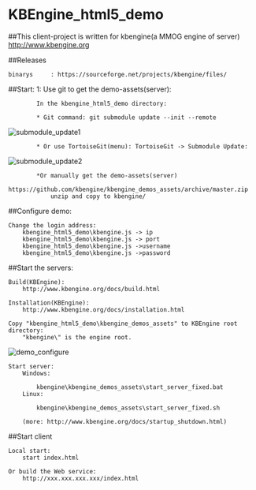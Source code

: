 KBEngine_html5_demo
=============

##This client-project is written for kbengine(a MMOG engine of server)
http://www.kbengine.org


##Releases

	binarys		: https://sourceforge.net/projects/kbengine/files/

##Start:
		1: Use git to get the demo-assets(server):

			In the kbengine_html5_demo directory:

			* Git command: git submodule update --init --remote
![submodule_update1](http://www.kbengine.org/assets/img/screenshots/gitbash_submodule.png)

			* Or use TortoiseGit(menu): TortoiseGit -> Submodule Update:
![submodule_update2](http://www.kbengine.org/assets/img/screenshots/unity3d_plugins_submodule_update.jpg)

			*Or manually get the demo-assets(server)
				https://github.com/kbengine/kbengine_demos_assets/archive/master.zip
				unzip and copy to kbengine/




##Configure demo:

	Change the login address:
		kbengine_html5_demo\kbengine.js -> ip
		kbengine_html5_demo\kbengine.js -> port
		kbengine_html5_demo\kbengine.js ->username
		kbengine_html5_demo\kbengine.js ->password

##Start the servers:

	Build(KBEngine):
		http://www.kbengine.org/docs/build.html

	Installation(KBEngine):
		http://www.kbengine.org/docs/installation.html

	Copy "kbengine_html5_demo\kbengine_demos_assets" to KBEngine root directory:
		"kbengine\" is the engine root.

![demo_configure](http://www.kbengine.org/assets/img/screenshots/demo_copy_kbengine.jpg)


	Start server:
		Windows:

			kbengine\kbengine_demos_assets\start_server_fixed.bat
		Linux:

			kbengine\kbengine_demos_assets\start_server_fixed.sh

		(more: http://www.kbengine.org/docs/startup_shutdown.html)


##Start client

	Local start:
		start index.html

	Or build the Web service:
		http://xxx.xxx.xxx.xxx/index.html
